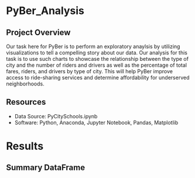 # PyBer_Analysis
## Project Overview
Our task here for PyBer is to perform an exploratory anaylsis by utilizing visualizations to tell a compelling story about our data. Our analysis for this task is to use such charts to showcase the relationship between the type of city and the number of riders and drivers as well as the percentage of total fares, riders, and drivers by type of city. This will help PyBer improve access to ride-sharing services and determine affordability for underserved neighborhoods. 

## Resources
- Data Source: PyCitySchools.ipynb 
- Software: Python, Anaconda, Jupyter Notebook, Pandas, Matplotlib

# Results
## Summary DataFrame
